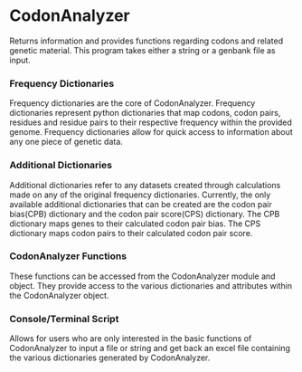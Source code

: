 # CodonAnalyzer
Returns information and provides functions regarding codons and related genetic material. This program takes either a string or a genbank file as input.

###  Frequency Dictionaries
Frequency dictionaries are the core of CodonAnalyzer. Frequency dictionaries represent python dictionaries that map codons, codon pairs, residues
and residue pairs to their respective frequency within the provided genome. Frequency dictionaries allow for quick access to information about any one piece of genetic data.

### Additional Dictionaries
Additional dictionaries refer to any datasets created through calculations made on any of the original frequency dictionaries. Currently, the only available
additional dictionaries that can be created are the codon pair bias(CPB) dictionary and the codon pair score(CPS) dictionary. The CPB dictionary maps 
genes to their calculated codon pair bias. The CPS dictionary maps codon pairs to their calculated codon pair score.

### CodonAnalyzer Functions
These functions can be accessed from the CodonAnalyzer module and object. They provide access to the various dictionaries and attributes within the CodonAnalyzer object.

### Console/Terminal Script
Allows for users who are only interested in the basic functions of CodonAnalyzer to input a file or string and get back an excel file containing the various dictionaries
generated by CodonAnalyzer.

